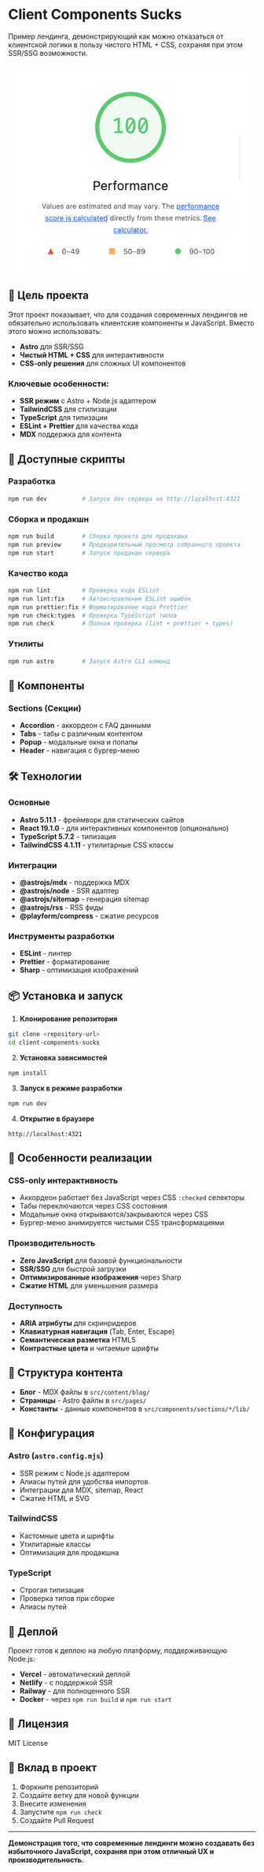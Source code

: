# Client Components Sucks

Пример лендинга, демонстрирующий как можно отказаться от клиентской логики в пользу чистого HTML + CSS, сохраняя при этом SSR/SSG возможности.

![Performance](/perfomance.png)

## 🎯 Цель проекта

Этот проект показывает, что для создания современных лендингов не обязательно использовать клиентские компоненты и JavaScript. Вместо этого можно использовать:

- **Astro** для SSR/SSG
- **Чистый HTML + CSS** для интерактивности
- **CSS-only решения** для сложных UI компонентов

### Ключевые особенности:

- **SSR режим** с Astro + Node.js адаптером
- **TailwindCSS** для стилизации
- **TypeScript** для типизации
- **ESLint + Prettier** для качества кода
- **MDX** поддержка для контента

## 🚀 Доступные скрипты

### Разработка

```bash
npm run dev          # Запуск dev сервера на http://localhost:4321
```

### Сборка и продакшн

```bash
npm run build        # Сборка проекта для продакшна
npm run preview      # Предварительный просмотр собранного проекта
npm run start        # Запуск продакшн сервера
```

### Качество кода

```bash
npm run lint         # Проверка кода ESLint
npm run lint:fix     # Автоисправление ESLint ошибок
npm run prettier:fix # Форматирование кода Prettier
npm run check:types  # Проверка TypeScript типов
npm run check        # Полная проверка (lint + prettier + types)
```

### Утилиты

```bash
npm run astro        # Запуск Astro CLI команд
```

## 🎨 Компоненты

### Sections (Секции)

- **Accordion** - аккордеон с FAQ данными
- **Tabs** - табы с различным контентом
- **Popup** - модальные окна и попапы
- **Header** - навигация с бургер-меню

## 🛠️ Технологии

### Основные

- **Astro 5.11.1** - фреймворк для статических сайтов
- **React 19.1.0** - для интерактивных компонентов (опционально)
- **TypeScript 5.7.2** - типизация
- **TailwindCSS 4.1.11** - утилитарные CSS классы

### Интеграции

- **@astrojs/mdx** - поддержка MDX
- **@astrojs/node** - SSR адаптер
- **@astrojs/sitemap** - генерация sitemap
- **@astrojs/rss** - RSS фиды
- **@playform/compress** - сжатие ресурсов

### Инструменты разработки

- **ESLint** - линтер
- **Prettier** - форматирование
- **Sharp** - оптимизация изображений

## 📦 Установка и запуск

1. **Клонирование репозитория**

```bash
git clone <repository-url>
cd client-components-sucks
```

2. **Установка зависимостей**

```bash
npm install
```

3. **Запуск в режиме разработки**

```bash
npm run dev
```

4. **Открытие в браузере**

```
http://localhost:4321
```

## 🌟 Особенности реализации

### CSS-only интерактивность

- Аккордеон работает без JavaScript через CSS `:checked` селекторы
- Табы переключаются через CSS состояния
- Модальные окна открываются/закрываются через CSS
- Бургер-меню анимируется чистыми CSS трансформациями

### Производительность

- **Zero JavaScript** для базовой функциональности
- **SSR/SSG** для быстрой загрузки
- **Оптимизированные изображения** через Sharp
- **Сжатие HTML** для уменьшения размера

### Доступность

- **ARIA атрибуты** для скринридеров
- **Клавиатурная навигация** (Tab, Enter, Escape)
- **Семантическая разметка** HTML5
- **Контрастные цвета** и читаемые шрифты

## 📝 Структура контента

- **Блог** - MDX файлы в `src/content/blog/`
- **Страницы** - Astro файлы в `src/pages/`
- **Константы** - данные компонентов в `src/components/sections/*/lib/`

## 🔧 Конфигурация

### Astro (`astro.config.mjs`)

- SSR режим с Node.js адаптером
- Алиасы путей для удобства импортов
- Интеграции для MDX, sitemap, React
- Сжатие HTML и SVG

### TailwindCSS

- Кастомные цвета и шрифты
- Утилитарные классы
- Оптимизация для продакшна

### TypeScript

- Строгая типизация
- Проверка типов при сборке
- Алиасы путей

## 🚀 Деплой

Проект готов к деплою на любую платформу, поддерживающую Node.js:

- **Vercel** - автоматический деплой
- **Netlify** - с поддержкой SSR
- **Railway** - для полноценного SSR
- **Docker** - через `npm run build` и `npm run start`

## 📄 Лицензия

MIT License

## 🤝 Вклад в проект

1. Форкните репозиторий
2. Создайте ветку для новой функции
3. Внесите изменения
4. Запустите `npm run check`
5. Создайте Pull Request

---

**Демонстрация того, что современные лендинги можно создавать без избыточного JavaScript, сохраняя при этом отличный UX и производительность.**
